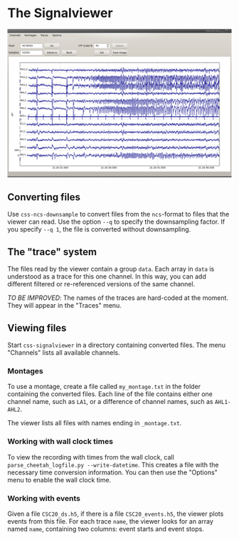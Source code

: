 # The Signalviewer

![Signalviewer screenshot](screenshot_signalviewer.png)

## Converting files

Use `css-ncs-downsample` to convert files from the `ncs`-format to files that the viewer can read. Use the option `--q` to specify the downsampling factor. If you specify `--q 1`, the file is converted without downsampling.

## The "trace" system

The files read by the viewer contain a group `data`. Each array in `data` is understood as a trace for this one channel. In this way, you can add different filtered or re-referenced versions of the same channel.

_TO BE IMPROVED_: The names of the traces are hard-coded at the moment. They will appear in the "Traces" menu.

## Viewing files

Start `css-signalviewer` in a directory containing converted files. The menu "Channels" lists all available channels. 


### Montages

To use a montage, create a file called `my_montage.txt` in the folder containing the converted files. Each line of the file contains either one channel name, such as `LA1`, or a difference of channel names, such as `AHL1-AHL2`.

The viewer lists all files with names ending in `_montage.txt`.

### Working with wall clock times

To view the recording with times from the wall clock, call `parse_cheetah_logfile.py --write-datetime`. This creates a file with the necessary time conversion information. You can then use the "Options" menu to enable the wall clock time.

### Working with events

Given a file `CSC20_ds.h5`, if there is a file `CSC20_events.h5`, the viewer plots events from this file. For each trace `name`, the viewer looks for an array named `name`, containing two columns: event starts and event stops. 
